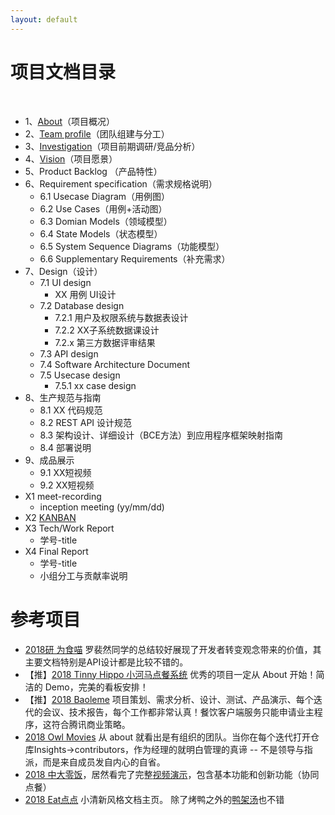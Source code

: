 ```yaml
---
layout: default
---
```


# 项目文档目录

&nbsp;&nbsp; 

* 1、[About](01-about)（项目概况）
* 2、[Team profile](02-team-profile)（团队组建与分工）
* 3、[Investigation](03-invest)（项目前期调研/竞品分析）
* 4、[Vision](04-vision)（项目愿景）
* 5、Product Backlog （产品特性）
* 6、Requirement specification（需求规格说明）
    - 6.1 Usecase Diagram（用例图）
    - 6.2 Use Cases（用例+活动图）
    - 6.3 Domian Models（领域模型）
    - 6.4 State Models（状态模型）
    - 6.5 System Sequence Diagrams（功能模型）
    - 6.6 Supplementary Requirements（补充需求）
* 7、Design（设计）
    - 7.1 UI design
        - XX 用例 UI设计
    - 7.2 Database design
        - 7.2.1 用户及权限系统与数据表设计
        - 7.2.2 XX子系统数据课设计 
        - 7.2.x 第三方数据评审结果
    - 7.3 API design
    - 7.4 Software Architecture Document
    - 7.5 Usecase design
         - 7.5.1 xx case design
* 8、生产规范与指南
    - 8.1 XX 代码规范
    - 8.2 REST API 设计规范
    - 8.3 架构设计、详细设计（BCE方法）到应用程序框架映射指南
    - 8.4 部署说明
* 9、成品展示
    - 9.1 XX短视频
    - 9.2 XX短视频
* X1 meet-recording
    - inception meeting (yy/mm/dd)
* X2 [KANBAN](x2-kanban.md)
* X3 Tech/Work Report
    - 学号-title
* X4 Final Report
    - 学号-title
    - 小组分工与贡献率说明

# 参考项目

* [2018研 为食喵](https://sysu-gogo.github.io/sysu-gogo-food-docs/) 罗裴然同学的总结较好展现了开发者转变观念带来的价值，其主要文档特别是API设计都是比较不错的。
* 【推】[2018 Tinny Hippo 小河马点餐系统](https://rookies-sysu.github.io/Dashboard/) 优秀的项目一定从 About 开始！简洁的 Demo，完美的看板安排！
* 【推】[2018 Baoleme](https://baoleme.github.io/Dashboard/) 项目策划、需求分析、设计、测试、产品演示、每个迭代的会议、技术报告，每个工作都非常认真！餐饮客户端服务只能申请业主程序，这符合腾讯商业策略。
* [2018 Owl Movies](https://owl-movies-ticket-system.github.io/Dashboard/) 从 about 就看出是有组织的团队。当你在每个迭代打开仓库Insights->contributors，作为经理的就明白管理的真谛 -- 不是领导与指派，而是来自成员发自内心的自省。
*  [2018 中大零饭](https://dtosaad.github.io/documents/)，居然看完了完整[视频演示](https://www.bilibili.com/video/av26106597)，包含基本功能和创新功能（协同点餐）
* [2018 Eat点点](https://chickendinner8.github.io/) 小清新风格文档主页。 除了烤鸭之外的[鸭架汤](https://github.com/ChickenDinner8/SDP-document)也不错
